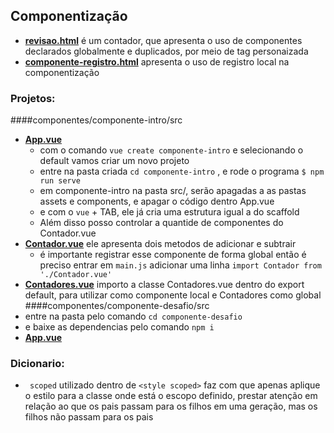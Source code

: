 ## Componentização

- **[revisao.html](https://github.com/TheJessicaBohn/VueJS/tree/master/componentes/revisao.html)** é um contador, que apresenta o uso de componentes declarados globalmente e duplicados, por meio de tag personaizada
- **[componente-registro.html](https://github.com/TheJessicaBohn/VueJS/tree/master/componentes/componente-registro.html)** apresenta o uso de registro local na componentização

### Projetos:
####componentes/componente-intro/src
- **[App.vue](https://github.com/TheJessicaBohn/VueJS/tree/master/componentes/componente-intro/src/App.vue)**
	- com o comando  `vue create componente-intro` e selecionando o default vamos criar um novo projeto
	- entre na pasta criada `cd componente-intro` , e rode o programa `$ npm run serve`
	- em componente-intro na pasta src/, serão apagadas a as pastas assets e components, e apagar o código dentro App.vue
	- e com o `vue` + TAB, ele já cria uma estrutura igual a do scaffold
	- Além disso posso controlar a quantide de componentes do Contador.vue
- **[Contador.vue](https://github.com/TheJessicaBohn/VueJS/tree/master/componentes/componente-intro/src/Contador.vue)**	ele apresenta dois metodos de adicionar e subtrair 
	- é importante registrar esse componente de forma global então é preciso entrar em `main.js` adicionar uma linha `import Contador from './Contador.vue'`
- **[Contadores.vue](https://github.com/TheJessicaBohn/VueJS/tree/master/componentes/componente-intro/src/Contadores.vue)**	importo a classe Contadores.vue dentro do export default, para utilizar como componente local e Contadores como global
####componentes/componente-desafio/src
- entre na pasta pelo comando `cd componente-desafio` 
- e baixe as dependencias pelo comando `npm i`
- **[App.vue](https://github.com/TheJessicaBohn/VueJS/tree/master/componentes/componente-desafio/src/App.vue)**
### Dicionario:
- ` scoped` utilizado dentro de `<style scoped>` faz com que apenas aplique o estilo para a classe onde está o escopo definido, prestar atenção em relação ao que os pais passam para os filhos em uma geração, mas os filhos não passam para os pais

